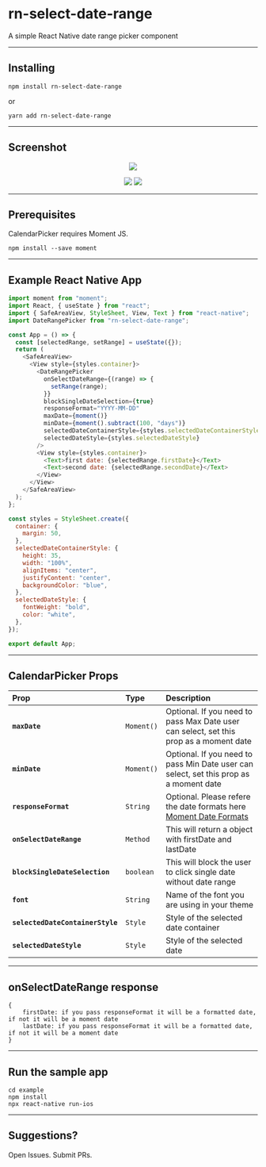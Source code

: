 # rn-select-date-range

A simple React Native date range picker component

---

## Installing

```
npm install rn-select-date-range
```

or

```
yarn add rn-select-date-range
```

---

## Screenshot

<p align="center">
  <img src="https://media.giphy.com/media/qvl9TQCBdaMh116zk1/giphy.gif">
</p>

<p align="center">
  <img src="https://raw.githubusercontent.com/dilipchandima/rnv-date-range-picker/master/screen.png">
  <img src="https://raw.githubusercontent.com/dilipchandima/rnv-date-range-picker/master/screen2.png">
</p>

---

## Prerequisites

CalendarPicker requires Moment JS.

```
npm install --save moment
```

---

## Example React Native App

```js
import moment from "moment";
import React, { useState } from "react";
import { SafeAreaView, StyleSheet, View, Text } from "react-native";
import DateRangePicker from "rn-select-date-range";

const App = () => {
  const [selectedRange, setRange] = useState({});
  return (
    <SafeAreaView>
      <View style={styles.container}>
        <DateRangePicker
          onSelectDateRange={(range) => {
            setRange(range);
          }}
          blockSingleDateSelection={true}
          responseFormat="YYYY-MM-DD"
          maxDate={moment()}
          minDate={moment().subtract(100, "days")}
          selectedDateContainerStyle={styles.selectedDateContainerStyle}
          selectedDateStyle={styles.selectedDateStyle}
        />
        <View style={styles.container}>
          <Text>first date: {selectedRange.firstDate}</Text>
          <Text>second date: {selectedRange.secondDate}</Text>
        </View>
      </View>
    </SafeAreaView>
  );
};

const styles = StyleSheet.create({
  container: {
    margin: 50,
  },
  selectedDateContainerStyle: {
    height: 35,
    width: "100%",
    alignItems: "center",
    justifyContent: "center",
    backgroundColor: "blue",
  },
  selectedDateStyle: {
    fontWeight: "bold",
    color: "white",
  },
});

export default App;
```

---

## CalendarPicker Props

| Prop                             | Type       | Description                                                                                                             |
| :------------------------------- | :--------- | :---------------------------------------------------------------------------------------------------------------------- |
| **`maxDate`**                    | `Moment()` | Optional. If you need to pass Max Date user can select, set this prop as a moment date                                  |
| **`minDate`**                    | `Moment()` | Optional. If you need to pass Min Date user can select, set this prop as a moment date                                  |
| **`responseFormat`**             | `String`   | Optional. Please refere the date formats here [Moment Date Formats](https://momentjs.com/docs/#/parsing/string-format/) |
| **`onSelectDateRange`**          | `Method`   | This will return a object with firstDate and lastDate                                                                   |
| **`blockSingleDateSelection`**   | `boolean`  | This will block the user to click single date without date range                                                        |
| **`font`**                       | `String`   | Name of the font you are using in your theme                                                                            |
| **`selectedDateContainerStyle`** | `Style`    | Style of the selected date container                                                                                    |
| **`selectedDateStyle`**          | `Style`    | Style of the selected date                                                                                              |

---

## onSelectDateRange response

```
{
    firstDate: if you pass responseFormat it will be a formatted date, if not it will be a moment date
    lastDate: if you pass responseFormat it will be a formatted date, if not it will be a moment date
}
```

---

## Run the sample app

```
cd example
npm install
npx react-native run-ios
```

---

## Suggestions?

Open Issues. Submit PRs.
